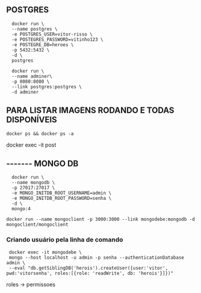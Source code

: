 ##  POSTGRES
```
  docker run \
  --name postgres \
  -e POSTGRES_USER=vitor-risso \
  -e POSTEGRES_PASSWORD=vitinho123 \
  -e POSTEGRE_DB=heroes \
  -p 5432:5432 \
  -d \
  postgres

  docker run \
  --name adminer\ 
  -p 8080:8080 \
  --link postgres:postgres \
  -d adminer
```

## PARA LISTAR IMAGENS RODANDO E TODAS DISPONÍVEIS
```docker ps && docker ps -a ```

docker exec -it post



  ## ------- MONGO DB
  ```
    docker run \
    --name mongodb \
    -p 27017:27017 \
    -e MONGO_INITDB_ROOT_USERNAME=admin \
    -e MONGO_INITDB_ROOT_PASSWORD=senha \
    -d \
    mongo:4

  docker run --name mongoclient -p 3000:3000 --link mongodebe:mongodb -d mongoclient/mongoclient

  ```

 ### Criando usuário pela linha de comando 
 ```
  docker exec -it mongodebe \
  mongo --host localhost -u admin -p senha --authenticationDatabase admin \
  --eval "db.getSiblingDB('herois').createUser({user:'vitor', pwd:'vitorsenha', roles:[{role: 'readWrite', db: 'herois'}]})"
 ```

 roles -> permissoes
